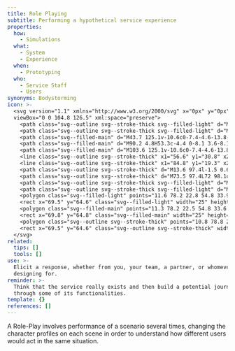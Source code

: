 ```yaml
---
title: Role Playing
subtitle: Performing a hypothetical service experience
properties:
  how:
    - Simulations
  what:
    - System
    - Experience
  when:
    - Prototyping
  who:
    - Service Staff
    - Users
synonyms: Bodystorming
icon: >-
  <svg version="1.1" xmlns="http://www.w3.org/2000/svg" x="0px" y="0px"
  viewBox="0 0 104.8 126.5" xml:space="preserve">
    <path class="svg--outline svg--stroke-thick svg--filled-light" d="M9.5 0.9h35.2c4.2 0 7.7 3.5 7.7 7.7v24.8c0 4.2-3.5 7.7-7.7 7.7H18.4l-8.1 8.1v-8.1H9.5c-4.2 0-7.7-3.5-7.7-7.7V8.6C1.8 4.4 5.3 0.9 9.5 0.9z"/>
    <path class="svg--outline svg--stroke-thick svg--filled-light" d="M90.2 4.8H53.3c-4.4 0-8.1 3.6-8.1 8.1v26c0 4.4 3.6 8.1 8.1 8.1h27.6l8.5 8.5v-8.5h0.8c4.4 0 8.1-3.6 8.1-8.1v-26C98.2 8.4 94.6 4.8 90.2 4.8z"/>
    <path class="svg--filled-main" d="M43.7 125.1v-10.6c0-7.4-4.6-13.8-11-16.6H12.2c-6.5 2.7-11 9.1-11 16.6v10.6H43.7z"/>
    <path class="svg--filled-main" d="M90.2 4.8H53.3c-4.4 0-8.1 3.6-8.1 8.1v26c0 4.4 3.6 8.1 8.1 8.1h27.6l8.5 8.5v-8.5h0.8c4.4 0 8.1-3.6 8.1-8.1v-26C98.2 8.4 94.6 4.8 90.2 4.8z"/>
    <path class="svg--filled-main" d="M103.6 125.1v-10.6c0-7.4-4.6-13.8-11-16.6H72.1c-6.5 2.7-11 9.1-11 16.6v10.6H103.6z"/>
    <line class="svg--outline svg--stroke-thick" x1="56.6" y1="30.8" x2="77.1" y2="30.8"/>
    <line class="svg--outline svg--stroke-thick" x1="84.8" y1="19.3" x2="56.6" y2="19.3"/>
    <path class="svg--outline svg--stroke-thick" d="M13.6 97.4l-1.5 0.6c-6.6 2.8-11.2 9.3-11.2 16.8v10.7H44v-10.7c0-7.5-4.6-14-11.2-16.8l-1.5-0.6"/>
    <path class="svg--outline svg--stroke-thick" d="M73.5 97.4L72 98.1c-6.6 2.8-11.2 9.3-11.2 16.8v10.7h43.1v-10.7c0-7.5-4.6-14-11.2-16.8l-1.5-0.6"/>
    <path class="svg--outline svg--stroke-thick svg--filled-light" d="M35.2 88.2c0 7.1-5.7 12.9-12.7 12.9S9.7 95.3 9.7 88.2v-4.4c0-7.1 5.7-12.9 12.7-12.9s12.7 5.8 12.7 12.9V88.2z"/>
    <path class="svg--outline svg--stroke-thick svg--filled-light" d="M95.1 88.2c0 7.1-5.7 12.9-12.7 12.9 -7 0-12.7-5.8-12.7-12.9v-4.4c0-7.1 5.7-12.9 12.7-12.9 7 0 12.7 5.8 12.7 12.9V88.2z"/>
    <polygon class="svg--filled-light" points="11.6 78.2 22.8 54.8 33.9 78.2 "/>
    <rect x="69.5" y="64.6" class="svg--filled-light" width="25" height="14.6"/>
    <polygon class="svg--filled-main" points="11.3 78.2 22.5 54.8 33.6 78.2 "/>
    <rect x="69.8" y="64.8" class="svg--filled-main" width="25" height="14.6"/>
    <polygon class="svg--outline svg--stroke-thick" points="10.8 78.8 22.5 54.2 34.1 78.8 "/>
    <rect x="69.5" y="64.6" class="svg--outline svg--stroke-thick" width="25.6" height="15.2"/>
  </svg>
related:
  tips: []
  tools: []
use: >-
  Elicit a response, whether from you, your team, a partner, or whomever you’re
  designing for.
reminder: >-
  Think that the service really exists and then build a potential journey
  through some of its functionalities.
template: {}
references: []
---
```

A Role-Play involves performance of a  scenario several times, changing  the character profiles on each scene in order to understand how different users would act in the same situation.
